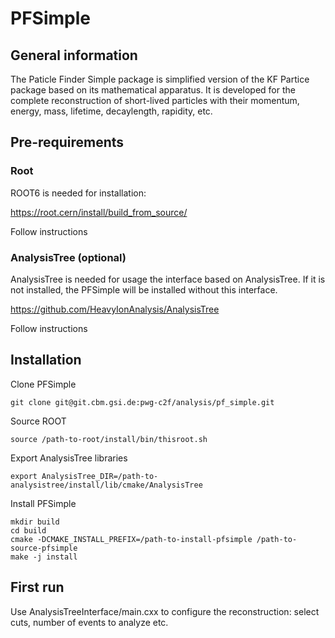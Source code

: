 # PFSimple

## General information

The Paticle Finder Simple package is simplified version of the KF Partice package based on its mathematical apparatus. It is developed for the complete reconstruction of short-lived particles with their momentum, energy, mass, lifetime, decaylength, rapidity, etc.

## Pre-requirements

### Root

ROOT6 is needed for installation:

https://root.cern/install/build_from_source/

Follow instructions
    
### AnalysisTree (optional)

AnalysisTree is needed for usage the interface based on AnalysisTree. If it is not installed, the PFSimple will be installed without this interface.

https://github.com/HeavyIonAnalysis/AnalysisTree

Follow instructions

## Installation

Clone PFSimple

    git clone git@git.cbm.gsi.de:pwg-c2f/analysis/pf_simple.git
    
Source ROOT

    source /path-to-root/install/bin/thisroot.sh
    
Export AnalysisTree libraries

    export AnalysisTree_DIR=/path-to-analysistree/install/lib/cmake/AnalysisTree
    
Install PFSimple
    
    mkdir build
    cd build
    cmake -DCMAKE_INSTALL_PREFIX=/path-to-install-pfsimple /path-to-source-pfsimple
    make -j install
    
## First run

Use AnalysisTreeInterface/main.cxx to configure the reconstruction: select cuts, number of events to analyze etc.